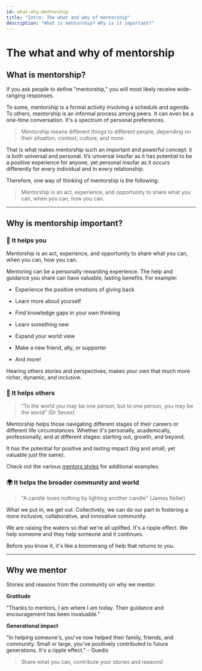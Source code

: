 ```yaml
---
id: what-why-mentorship
title: "Intro: The what and why of mentorship"
description: "What is mentorship? Why is it important?"
---
```


# The what and why of mentorship

## What is mentorship?

If you ask people to define "mentorship," you will most likely receive wide-ranging responses.

To some, mentorship is a formal activity involving a schedule and agenda. To others, mentorship is an informal process among peers. It can even be a one-time conversation. It's a spectrum of personal preferences.

> Mentorship means different things to different people, depending on their situation, context, culture, and more.

That is what makes mentorship such an important and powerful concept: it is both universal and personal. It’s universal insofar as it has potential to be a positive experience for anyone, yet personal insofar as it occurs differently for every individual and in every relationship.

Therefore, one way of thinking of mentorship is the following:

> Mentorship is an act, experience, and opportunity to share what you can, when you can, how you can.

---

## Why is mentorship important?

### 👤 It helps you

Mentorship is an act, experience, and opportunity to share what you can, when you can, how you can.

Mentoring can be a personally rewarding experience. The help and guidance you share can have valuable, lasting benefits. For example:

- Experience the positive emotions of giving back
- Learn more about yourself
- Find knowledge gaps in your own thinking

- Learn something new

- Expand your world view

- Make a new friend, ally, or supporter

- And more!

Hearing others stories and perspectives, makes your own that much more richer, dynamic, and inclusive.

### 👥 It helps others

> “To the world you may be one person, but to one person, you may be the world” \(Dr Seuss\)

Mentorship helps those navigating different stages of their careers or different life circumstances. Whether it's personally, academically, professionally, and at different stages: starting out, growth, and beyond.

It has the potential for positive and lasting impact (big and small, yet valuable just the same).

Check out the various [mentors styles](mentorship-styles.md) for additional examples.

### 🌍 It helps the broader community and world

> "A candle loses nothing by lighting another candle" \(James Keller\)

What we put in, we get out. Collectively, we can do our part in fostering a more inclusive, collaborative, and innovative community.

We are raising the waters so that we're all uplifted. It's a ripple effect. We help someone and they help someone and it continues.

Before you know it, it's like a boomerang of help that returns to you.

---

## Why we mentor

Stories and reasons from the community on why we mentor.

**Gratitude**

"Thanks to mentors, I am where I am today. Their guidance and encouragement has been invaluable."

**Generational impact**

"In helping someone's, you've now helped their family, friends, and community. Small or large, you've positively contributed to future generations. It's a ripple effect." - Guedis

> Share what you can, contribute your stories and reasons!
